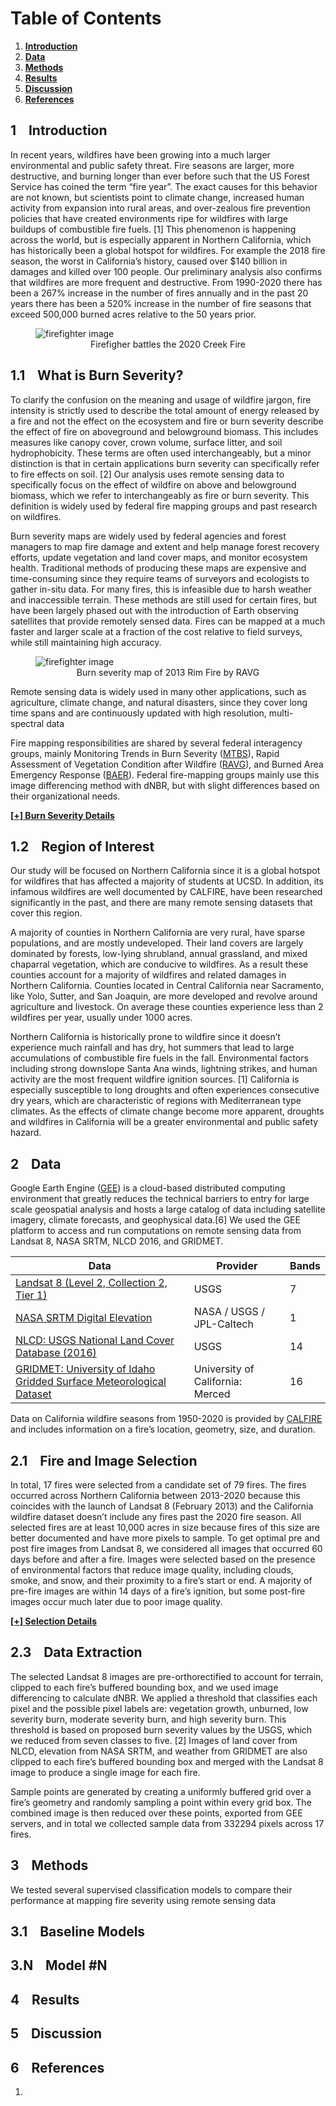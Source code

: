 # Table of Contents
1. **[Introduction](#introduction)**
2. **[Data](#data)**
3. **[Methods](#methods)**
4. **[Results](#results)**
5. **[Discussion](#discussion)**
6. **[References](#references)**


## 1&nbsp;&nbsp;&nbsp;&nbsp;Introduction
In recent years, wildfires have been growing into a much larger environmental and public safety threat. Fire seasons are larger, more destructive, and burning longer than ever before such that the US Forest Service has coined the term “fire year”. The exact causes for this behavior are not known, but scientists point to climate change, increased human activity from expansion into rural areas, and over-zealous fire prevention policies that have created environments ripe for wildfires with large buildups of combustible fire fuels. [1] This phenomenon is happening across the world, but is especially apparent in Northern California, which has historically been a global hotspot for wildfires. For example the 2018 fire season, the worst in California’s history, caused over $140 billion in damages and killed over 100 people. Our preliminary analysis also confirms that wildfires are more frequent and destructive. From 1990-2020 there has been a 267% increase in the number of fires annually and in the past 20 years there has been a 520% increase in the number of fire seasons that exceed 500,000 burned acres relative to the 50 years prior.

<figure class="image">
  <img src="images/figures/img1.jpeg" alt="firefighter image">
  <figcaption align="center">Firefigher battles the 2020 Creek Fire </figcaption>
</figure>


## 1.1&nbsp;&nbsp;&nbsp;&nbsp;What is Burn Severity?

To clarify the confusion on the meaning and usage of wildfire jargon, fire intensity is strictly used to describe the total amount of energy released by a fire and not the effect on the ecosystem and fire or burn severity describe the effect of fire on aboveground and belowground biomass. This includes measures like canopy cover, crown volume, surface litter, and soil hydrophobicity. These terms are often used interchangeably, but a minor distinction is that in certain applications burn severity can specifically refer to fire effects on soil. [2]
Our analysis uses remote sensing data to specifically focus on the effect of wildfire on above and belowground biomass, which we refer to interchangeably as fire or burn severity. This definition is widely used by federal fire mapping groups and past research on wildfires.

Burn severity maps are widely used by federal agencies and forest managers to map fire damage and extent and help manage forest recovery efforts, update vegetation and land cover maps, and monitor ecosystem health. Traditional methods of producing these maps are expensive and time-consuming since they require teams of surveyors and ecologists to gather in-situ data. For many fires, this is infeasible due to harsh weather and inaccessible terrain. These methods are still used for certain fires, but have been largely phased out with the introduction of Earth observing satellites that provide remotely sensed data. Fires can be mapped at a much faster and larger scale at a fraction of the cost relative to field surveys, while still maintaining high accuracy. 

<figure class="image">
  <img src="images/figures/Rim-Fire-Vegetation-Severity-9-16-2013.jpeg" alt="firefighter image">
  <figcaption align="center">Burn severity map of 2013 Rim Fire by RAVG</figcaption>
</figure>


Remote sensing data is widely used in many other applications, such as agriculture, climate change, and natural disasters, since they cover long time spans and are continuously updated with high resolution, multi-spectral data

Fire mapping responsibilities are shared by several federal interagency groups, mainly Monitoring Trends in Burn Severity ([MTBS](https://mtbs.gov/)), Rapid Assessment of Vegetation Condition after Wildfire ([RAVG](https://burnseverity.cr.usgs.gov/ravg/)), and Burned Area Emergency Response ([BAER](https://burnseverity.cr.usgs.gov/baer/baer/home)).
Federal fire-mapping groups mainly use this image differencing method with dNBR, but with slight differences based on their organizational needs.

[**[+] Burn Severity Details**](./burnSeverity.md)


## 1.2&nbsp;&nbsp;&nbsp;&nbsp;Region of Interest
Our study will be focused on Northern California since it is a global hotspot for wildfires that has affected a majority of students at UCSD. In addition, its infamous wildfires are well documented by CALFIRE, have been researched significantly in the past, and there are many remote sensing datasets that cover this region.

A majority of counties in Northern California are very rural, have sparse populations, and are mostly undeveloped. Their land covers are largely dominated by forests, low-lying shrubland, annual grassland, and mixed chaparral vegetation, which are conducive to wildfires. As a result these counties account for a majority of wildfires and related damages in Northern California. Counties located in Central California near Sacramento, like Yolo, Sutter, and San Joaquin, are more developed and revolve around agriculture and livestock. On average these counties experience less than 2 wildfires per year, usually under 1000 acres.

Northern California is historically prone to wildfire since it doesn’t experience much rainfall and has dry, hot summers that lead to large accumulations of combustible fire fuels in the fall. Environmental factors including strong downslope Santa Ana winds, lightning strikes, and human activity are the most frequent wildfire ignition sources. [1] California is especially susceptible to long droughts and often experiences consecutive dry years, which are characteristic of regions with Mediterranean type climates. As the effects of climate change become more apparent, droughts and wildfires in California will be a greater environmental and public safety hazard.


## 2&nbsp;&nbsp;&nbsp;&nbsp;Data
Google Earth Engine ([GEE](https://earthengine.google.com/)) is a cloud-based distributed computing environment that greatly reduces the technical barriers to entry for large scale geospatial analysis and hosts a large catalog of data including satellite imagery, climate forecasts, and geophysical data.[6] We used the GEE platform to access and run computations on remote sensing data from Landsat 8, NASA SRTM, NLCD 2016, and GRIDMET.

| Data | Provider | Bands |
| ---- | ----- | ---- |
| [Landsat 8 (Level 2, Collection 2, Tier 1)](https://developers.google.com/earth-engine/datasets/catalog/LANDSAT_LC08_C02_T1_L2) | USGS | 7 |
| [NASA SRTM Digital Elevation](https://developers.google.com/earth-engine/datasets/catalog/USGS_SRTMGL1_003?hl=en) |	NASA / USGS / JPL-Caltech | 1 |
| [NLCD: USGS National Land Cover Database (2016)](https://developers.google.com/earth-engine/datasets/catalog/USGS_NLCD_RELEASES_2016_REL?hl=en) | USGS | 14 |
| [GRIDMET: University of Idaho Gridded Surface Meteorological Dataset](https://developers.google.com/earth-engine/datasets/catalog/IDAHO_EPSCOR_GRIDMET) |	University of California: Merced | 16 |


Data on California wildfire seasons from 1950-2020 is provided by [CALFIRE](https://gis.data.ca.gov/datasets/CALFIRE-Forestry::california-fire-perimeters-1950/explore) and includes information on a fire’s location, geometry, size, and duration.


## 2.1&nbsp;&nbsp;&nbsp;&nbsp;Fire and Image Selection
In total, 17 fires were selected from a candidate set of 79 fires. The fires occurred across Northern California between 2013-2020 because this coincides with the launch of Landsat 8 (February 2013) and the California wildfire dataset doesn’t include any fires past the 2020 fire season. All selected fires are at least 10,000 acres in size because fires of this size are better documented and have more pixels to sample. 
To get optimal pre and post fire images from Landsat 8, we considered all images that occurred 60 days before and after a fire. Images were selected based on the presence of environmental factors that reduce image quality, including clouds, smoke, and snow,
and their proximity to a fire’s start or end. A majority of pre-fire images are within 14 days of a fire’s ignition, but some post-fire images occur much later due to poor image quality.

[**[+] Selection Details**](./fireImageDetails.md)


## 2.3&nbsp;&nbsp;&nbsp;&nbsp;Data Extraction
The selected Landsat 8 images are pre-orthorectified to account for terrain, clipped to each fire’s buffered bounding box, and we used image differencing to calculate dNBR. We applied a threshold that classifies each pixel and the possible pixel labels are: vegetation growth, unburned, low severity burn, moderate severity burn, and high severity burn. This threshold is based on proposed burn severity values by the USGS, which we reduced from seven classes to five. [2] Images of land cover from NLCD, elevation from NASA SRTM, and weather from GRIDMET are also clipped to each fire’s buffered bounding box and merged with the Landsat 8 image to produce a single image for each fire.

Sample points are generated by creating a uniformly buffered grid over a fire’s geometry and randomly sampling a point within every grid box. The combined image is then reduced over these points, exported from GEE servers, and in total we collected sample data from 332294 pixels across 17 fires.


## 3&nbsp;&nbsp;&nbsp;&nbsp;Methods
We tested several supervised classification models to compare their performance at mapping fire severity using remote sensing data

## 3.1&nbsp;&nbsp;&nbsp;&nbsp;Baseline Models

## 3.N&nbsp;&nbsp;&nbsp;&nbsp;Model #N

## 4&nbsp;&nbsp;&nbsp;&nbsp;Results

## 5&nbsp;&nbsp;&nbsp;&nbsp;Discussion

## 6&nbsp;&nbsp;&nbsp;&nbsp;References
1. 